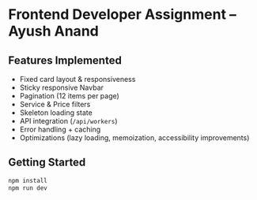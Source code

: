 # Frontend Developer Assignment – Ayush Anand

## Features Implemented
- Fixed card layout & responsiveness
- Sticky responsive Navbar
- Pagination (12 items per page)
- Service & Price filters
- Skeleton loading state
- API integration (`/api/workers`)
- Error handling + caching
- Optimizations (lazy loading, memoization, accessibility improvements)

## Getting Started
```bash
npm install
npm run dev

